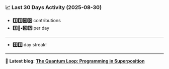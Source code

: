 <!--START_STATS-->
### 📈 Last 30 Days Activity (2025-08-30)  
- **1️⃣1️⃣6️⃣0️⃣** contributions  
- **3️⃣🎱•6️⃣7️⃣** per day
---
- **9️⃣1️⃣** day streak!
---
📝 **Latest blog:** [**The Quantum Loop: Programming in Superposition**](https://andriak.com/blog/quantum-loop)
<!--END_STATS-->
